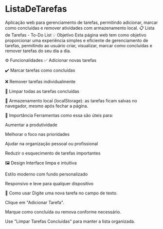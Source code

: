 # ListaDeTarefas
Aplicação web para gerenciamento de tarefas, permitindo adicionar, marcar como concluídas e remover atividades com armazenamento local.
📋 Lista de Tarefas - To-Do List
💡 Objetivo
Esta página web tem como objetivo proporcionar uma experiência simples e eficiente de gerenciamento de tarefas, permitindo ao usuário criar, visualizar, marcar como concluídas e remover tarefas do seu dia a dia.

⚙️ Funcionalidades
✅ Adicionar novas tarefas

✔️ Marcar tarefas como concluídas

❌ Remover tarefas individualmente

🧹 Limpar todas as tarefas concluídas

💾 Armazenamento local (localStorage): as tarefas ficam salvas no navegador, mesmo após fechar a página.

📌 Importância
Ferramentas como essa são úteis para:

Aumentar a produtividade

Melhorar o foco nas prioridades

Ajudar na organização pessoal ou profissional

Reduzir o esquecimento de tarefas importantes

🖼️ Design
Interface limpa e intuitiva

Estilo moderno com fundo personalizado

Responsivo e leve para qualquer dispositivo

🚀 Como usar
Digite uma nova tarefa no campo de texto.

Clique em "Adicionar Tarefa".

Marque como concluída ou remova conforme necessário.

Use "Limpar Tarefas Concluídas" para manter a lista organizada.

